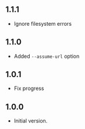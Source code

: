 ## 1.1.1

- Ignore filesystem errors

## 1.1.0

- Added `--assume-url` option

## 1.0.1

- Fix progress


## 1.0.0

- Initial version.
